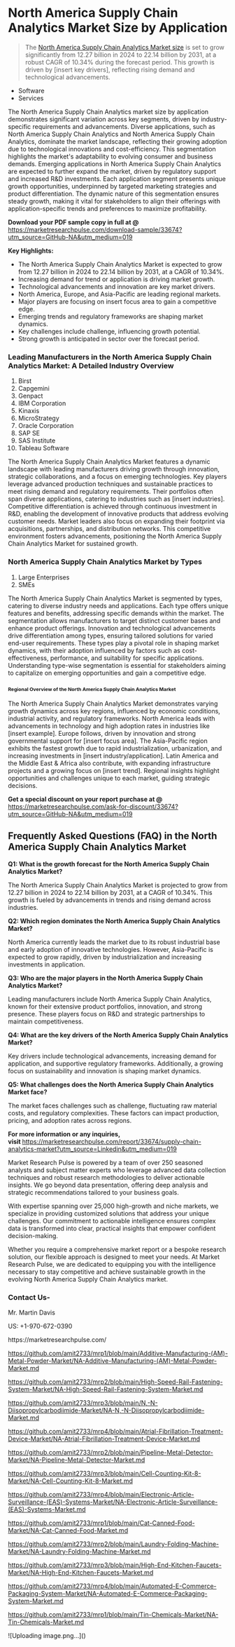 <h1>North America Supply Chain Analytics Market&nbsp;Size by Application</h1><blockquote><p>The <a href="https://marketresearchpulse.com/download-sample/33674?utm_source=GitHub-NA&amp;utm_medium=019">North America Supply Chain Analytics Market size</a> is set to grow significantly from 12.27 billion in 2024 to 22.14 billion by 2031, at a robust CAGR of 10.34% during the forecast period. This growth is driven by [insert key drivers], reflecting rising demand and technological advancements.</p></blockquote><ul><li>Software <li> Services</li></ul><p>The North America Supply Chain Analytics market size by application demonstrates significant variation across key segments, driven by industry-specific requirements and advancements. Diverse applications, such as North America Supply Chain Analytics and North America Supply Chain Analytics, dominate the market landscape, reflecting their growing adoption due to technological innovations and cost-efficiency. This segmentation highlights the market's adaptability to evolving consumer and business demands. Emerging applications in North America Supply Chain Analytics are expected to further expand the market, driven by regulatory support and increased R&D investments. Each application segment presents unique growth opportunities, underpinned by targeted marketing strategies and product differentiation. The dynamic nature of this segmentation ensures steady growth, making it vital for stakeholders to align their offerings with application-specific trends and preferences to maximize profitability.</p><p><strong>Download your PDF sample copy in full at @ </strong><a href="https://marketresearchpulse.com/download-sample/33674?utm_source=GitHub-NA&amp;utm_medium=019">https://marketresearchpulse.com/download-sample/33674?utm_source=GitHub-NA&amp;utm_medium=019</a></p><p><strong>Key Highlights: </strong></p><ul><li>The North America Supply Chain Analytics Market is expected to grow from 12.27 billion in 2024 to 22.14 billion by 2031, at a CAGR of 10.34%.</li><li>Increasing demand for trend or application is driving market growth.</li><li>Technological advancements and innovation are key market drivers.</li><li>North America, Europe, and Asia-Pacific are leading regional markets.</li><li>Major players are focusing on insert focus area to gain a competitive edge.</li><li>Emerging trends and regulatory frameworks are shaping market dynamics.</li><li>Key challenges include challenge, influencing growth potential.</li><li>Strong growth is anticipated in sector over the forecast period.</li></ul><h3>Leading Manufacturers in the North America Supply Chain Analytics Market: A Detailed Industry Overview</h3><ol><li>Birst</li><li>Capgemini</li><li>Genpact</li><li>IBM Corporation</li><li>Kinaxis</li><li>MicroStrategy</li><li>Oracle Corporation</li><li>SAP SE</li><li>SAS Institute</li><li>Tableau Software</li></ol><div class="flex max-w-full flex-col flex-grow"><div class="min-h-8 text-message flex w-full flex-col items-end gap-2 whitespace-normal break-words [.text-message+&amp;]:mt-5" dir="auto" data-message-author-role="assistant" data-message-id="fd8432e4-4910-450d-b182-61b7bfb0a01f" data-message-model-slug="gpt-4o"><div class="flex w-full flex-col gap-1 empty:hidden first:pt-[3px]"><div class="markdown prose w-full break-words dark:prose-invert light"><p>The North America Supply Chain Analytics Market features a dynamic landscape with leading manufacturers driving growth through innovation, strategic collaborations, and a focus on emerging technologies. Key players leverage advanced production techniques and sustainable practices to meet rising demand and regulatory requirements. Their portfolios often span diverse applications, catering to industries such as [insert industries]. Competitive differentiation is achieved through continuous investment in R&amp;D, enabling the development of innovative products that address evolving customer needs. Market leaders also focus on expanding their footprint via acquisitions, partnerships, and distribution networks. This competitive environment fosters advancements, positioning the North America Supply Chain Analytics Market for sustained growth.</p></div></div></div></div><h3>North America Supply Chain Analytics Market by Types</h3><ol><li>Large Enterprises <li> SMEs</li></ol><div class="flex max-w-full flex-col flex-grow"><div class="min-h-8 text-message flex w-full flex-col items-end gap-2 whitespace-normal break-words [.text-message+&amp;]:mt-5" dir="auto" data-message-author-role="assistant" data-message-id="084470be-0bb7-4664-bddf-5156b4f41249" data-message-model-slug="gpt-4o-mini"><div class="flex w-full flex-col gap-1 empty:hidden first:pt-[3px]"><div class="markdown prose w-full break-words dark:prose-invert light"><p>The North America Supply Chain Analytics Market is segmented by types, catering to diverse industry needs and applications. Each type offers unique features and benefits, addressing specific demands within the market. The segmentation allows manufacturers to target distinct customer bases and enhance product offerings. Innovation and technological advancements drive differentiation among types, ensuring tailored solutions for varied end-user requirements. These types play a pivotal role in shaping market dynamics, with their adoption influenced by factors such as cost-effectiveness, performance, and suitability for specific applications. Understanding type-wise segmentation is essential for stakeholders aiming to capitalize on emerging opportunities and gain a competitive edge.</p></div></div></div></div><h3><span style="font-size: 11px;">Regional Overview of the North America Supply Chain Analytics Market</span></h3><div class="flex max-w-full flex-col flex-grow"><div class="min-h-8 text-message flex w-full flex-col items-end gap-2 whitespace-normal break-words [.text-message+&amp;]:mt-5" dir="auto" data-message-author-role="assistant" data-message-id="e9038762-ce64-4e30-91c9-9bd413514231" data-message-model-slug="gpt-4o-mini"><div class="flex w-full flex-col gap-1 empty:hidden first:pt-[3px]"><div class="markdown prose w-full break-words dark:prose-invert light"><p>The North America Supply Chain Analytics Market demonstrates varying growth dynamics across key regions, influenced by economic conditions, industrial activity, and regulatory frameworks. North America leads with advancements in technology and high adoption rates in industries like [insert example]. Europe follows, driven by innovation and strong governmental support for [insert focus area]. The Asia-Pacific region exhibits the fastest growth due to rapid industrialization, urbanization, and increasing investments in [insert industry/application]. Latin America and the Middle East &amp; Africa also contribute, with expanding infrastructure projects and a growing focus on [insert trend]. Regional insights highlight opportunities and challenges unique to each market, guiding strategic decisions.</p></div></div></div></div><p><strong>Get a special discount on your report purchase at @ </strong><a href="https://marketresearchpulse.com/ask-for-discount/33674?utm_source=GitHub-NA&amp;utm_medium=019">https://marketresearchpulse.com/ask-for-discount/33674?utm_source=GitHub-NA&amp;utm_medium=019</a></p><h2>Frequently Asked Questions (FAQ) in the North America Supply Chain Analytics Market</h2><p><strong>Q1: What is the growth forecast for the North America Supply Chain Analytics Market?</strong></p><p>The North America Supply Chain Analytics Market is projected to grow from 12.27 billion in 2024 to 22.14 billion by 2031, at a CAGR of 10.34%. This growth is fueled by advancements in trends and rising demand across industries.</p><p><strong>Q2: Which region dominates the North America Supply Chain Analytics Market?</strong></p><p>North America currently leads the market due to its robust industrial base and early adoption of innovative technologies. However, Asia-Pacific is expected to grow rapidly, driven by industrialization and increasing investments in application.</p><p><strong>Q3: Who are the major players in the North America Supply Chain Analytics Market?</strong></p><p>Leading manufacturers include North America Supply Chain Analytics, known for their extensive product portfolios, innovation, and strong presence. These players focus on R&amp;D and strategic partnerships to maintain competitiveness.</p><p><strong>Q4: What are the key drivers of the North America Supply Chain Analytics Market?</strong></p><p>Key drivers include technological advancements, increasing demand for application, and supportive regulatory frameworks. Additionally, a growing focus on sustainability and innovation is shaping market dynamics.</p><p><strong>Q5: What challenges does the North America Supply Chain Analytics Market face?</strong></p><p>The market faces challenges such as challenge, fluctuating raw material costs, and regulatory complexities. These factors can impact production, pricing, and adoption rates across regions.</p><p><strong>For more information or any inquiries, visit&nbsp;</strong><a href="https://marketresearchpulse.com/report/33674/supply-chain-analytics-market?utm_source=Linkedin&utm_medium=019">https://marketresearchpulse.com/report/33674/supply-chain-analytics-market?utm_source=Linkedin&utm_medium=019</a></p><p>Market Research Pulse is powered by a team of over 250 seasoned analysts and subject matter experts who leverage advanced data collection techniques and robust research methodologies to deliver actionable insights. We go beyond data presentation, offering deep analysis and strategic recommendations tailored to your business goals.</p><p>With expertise spanning over 25,000 high-growth and niche markets, we specialize in providing customized solutions that address your unique challenges. Our commitment to actionable intelligence ensures complex data is transformed into clear, practical insights that empower confident decision-making.</p><p>Whether you require a comprehensive market report or a bespoke research solution, our flexible approach is designed to meet your needs. At Market Research Pulse, we are dedicated to equipping you with the intelligence necessary to stay competitive and achieve sustainable growth in the evolving North America Supply Chain Analytics market.</p><h3><strong>Contact Us-</strong></h3><p>Mr. Martin Davis</p><p>US: +1-970-672-0390</p><p>https://marketresearchpulse.com/</p><p><a href="https://github.com/amit2733/mrp1/blob/main/Additive-Manufacturing-(AM)-Metal-Powder-Market/NA-Additive-Manufacturing-(AM)-Metal-Powder-Market.md">https://github.com/amit2733/mrp1/blob/main/Additive-Manufacturing-(AM)-Metal-Powder-Market/NA-Additive-Manufacturing-(AM)-Metal-Powder-Market.md</a></p><p><a href="https://github.com/amit2733/mrp2/blob/main/High-Speed-Rail-Fastening-System-Market/NA-High-Speed-Rail-Fastening-System-Market.md">https://github.com/amit2733/mrp2/blob/main/High-Speed-Rail-Fastening-System-Market/NA-High-Speed-Rail-Fastening-System-Market.md</a></p><p><a href="https://github.com/amit2733/mrp3/blob/main/N,-N-Diisopropylcarbodiimide-Market/NA-N,-N-Diisopropylcarbodiimide-Market.md">https://github.com/amit2733/mrp3/blob/main/N,-N-Diisopropylcarbodiimide-Market/NA-N,-N-Diisopropylcarbodiimide-Market.md</a></p><p><a href="https://github.com/amit2733/mrp4/blob/main/Atrial-Fibrillation-Treatment-Device-Market/NA-Atrial-Fibrillation-Treatment-Device-Market.md">https://github.com/amit2733/mrp4/blob/main/Atrial-Fibrillation-Treatment-Device-Market/NA-Atrial-Fibrillation-Treatment-Device-Market.md</a></p><p><a href="https://github.com/amit2733/mrp2/blob/main/Pipeline-Metal-Detector-Market/NA-Pipeline-Metal-Detector-Market.md">https://github.com/amit2733/mrp2/blob/main/Pipeline-Metal-Detector-Market/NA-Pipeline-Metal-Detector-Market.md</a></p><p><a href="https://github.com/amit2733/mrp3/blob/main/Cell-Counting-Kit-8-Market/NA-Cell-Counting-Kit-8-Market.md">https://github.com/amit2733/mrp3/blob/main/Cell-Counting-Kit-8-Market/NA-Cell-Counting-Kit-8-Market.md</a></p><p><a href="https://github.com/amit2733/mrp4/blob/main/Electronic-Article-Surveillance-(EAS)-Systems-Market/NA-Electronic-Article-Surveillance-(EAS)-Systems-Market.md">https://github.com/amit2733/mrp4/blob/main/Electronic-Article-Surveillance-(EAS)-Systems-Market/NA-Electronic-Article-Surveillance-(EAS)-Systems-Market.md</a></p><p><a href="https://github.com/amit2733/mrp1/blob/main/Cat-Canned-Food-Market/NA-Cat-Canned-Food-Market.md">https://github.com/amit2733/mrp1/blob/main/Cat-Canned-Food-Market/NA-Cat-Canned-Food-Market.md</a></p><p><a href="https://github.com/amit2733/mrp2/blob/main/Laundry-Folding-Machine-Market/NA-Laundry-Folding-Machine-Market.md">https://github.com/amit2733/mrp2/blob/main/Laundry-Folding-Machine-Market/NA-Laundry-Folding-Machine-Market.md</a></p><p><a href="https://github.com/amit2733/mrp3/blob/main/High-End-Kitchen-Faucets-Market/NA-High-End-Kitchen-Faucets-Market.md">https://github.com/amit2733/mrp3/blob/main/High-End-Kitchen-Faucets-Market/NA-High-End-Kitchen-Faucets-Market.md</a></p><p><a href="https://github.com/amit2733/mrp4/blob/main/Automated-E-Commerce-Packaging-System-Market/NA-Automated-E-Commerce-Packaging-System-Market.md">https://github.com/amit2733/mrp4/blob/main/Automated-E-Commerce-Packaging-System-Market/NA-Automated-E-Commerce-Packaging-System-Market.md</a></p><p><a href="https://github.com/amit2733/mrp1/blob/main/Tin-Chemicals-Market/NA-Tin-Chemicals-Market.md">https://github.com/amit2733/mrp1/blob/main/Tin-Chemicals-Market/NA-Tin-Chemicals-Market.md</a></p>
![Uploading image.png…]()
